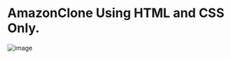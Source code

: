 # AmazonClone Using HTML and CSS Only. 

![image](https://github.com/skp3214/AmazonClone/assets/95349420/c1de33dc-7b10-490c-9dc9-1fa02b010868)

